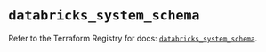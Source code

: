 # `databricks_system_schema`

Refer to the Terraform Registry for docs: [`databricks_system_schema`](https://registry.terraform.io/providers/databricks/databricks/1.81.1/docs/resources/system_schema).
